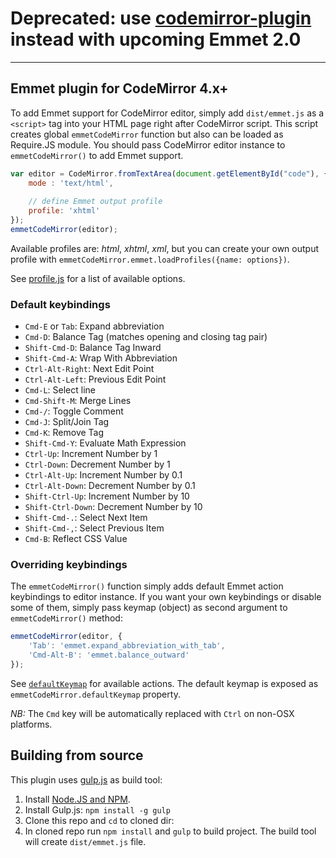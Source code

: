 # Deprecated: use [codemirror-plugin](https://github.com/emmetio/codemirror-plugin) instead with upcoming Emmet 2.0

---

## Emmet plugin for CodeMirror 4.x+

To add Emmet support for CodeMirror editor, simply add `dist/emmet.js` as a `<script>` tag into your HTML page right after CodeMirror script. This script creates global `emmetCodeMirror` function but also can be loaded as Require.JS module. You should pass CodeMirror editor instance to `emmetCodeMirror()` to add Emmet support.

```js
var editor = CodeMirror.fromTextArea(document.getElementById("code"), {
	mode : 'text/html',
	
	// define Emmet output profile
	profile: 'xhtml'
});
emmetCodeMirror(editor);
```

Available profiles are: _html_, _xhtml_, _xml_, but you can create your own output profile with 
`emmetCodeMirror.emmet.loadProfiles({name: options})`.

See [profile.js](https://github.com/emmetio/emmet/blob/master/lib/assets/profile.js#L30)
for a list of available options.

### Default keybindings
* `Cmd-E` or `Tab`: Expand abbreviation
* `Cmd-D`: Balance Tag (matches opening and closing tag pair)
* `Shift-Cmd-D`: Balance Tag Inward
* `Shift-Cmd-A`: Wrap With Abbreviation
* `Ctrl-Alt-Right`: Next Edit Point
* `Ctrl-Alt-Left`: Previous Edit Point
* `Cmd-L`: Select line
* `Cmd-Shift-M`: Merge Lines
* `Cmd-/`: Toggle Comment
* `Cmd-J`: Split/Join Tag
* `Cmd-K`: Remove Tag
* `Shift-Cmd-Y`: Evaluate Math Expression
* `Ctrl-Up`: Increment Number by 1
* `Ctrl-Down`: Decrement Number by 1
* `Ctrl-Alt-Up`: Increment Number by 0.1
* `Ctrl-Alt-Down`: Decrement Number by 0.1
* `Shift-Ctrl-Up`: Increment Number by 10
* `Shift-Ctrl-Down`: Decrement Number by 10
* `Shift-Cmd-.`: Select Next Item
* `Shift-Cmd-,`: Select Previous Item
* `Cmd-B`: Reflect CSS Value

### Overriding keybindings

The `emmetCodeMirror()` function simply adds default Emmet action keybindings to editor instance. If you want your own keybindings or disable some of them, simply pass keymap (object) as second argument to `emmetCodeMirror()` method:

```js
emmetCodeMirror(editor, {
    'Tab': 'emmet.expand_abbreviation_with_tab',
    'Cmd-Alt-B': 'emmet.balance_outward'
});
```

See [`defaultKeymap`](/plugin.js#L7) for available actions. The default keymap is exposed as `emmetCodeMirror.defaultKeymap` property.

*NB:* The `Cmd` key will be automatically replaced with `Ctrl` on non-OSX platforms.

## Building from source

This plugin uses [gulp.js](http://gulpjs.com) as build tool:

1. Install [Node.JS and NPM](http://nodejs.org).
2. Install Gulp.js: `npm install -g gulp`
3. Clone this repo and `cd` to cloned dir:
4. In cloned repo run `npm install` and `gulp` to build project. The build tool will create `dist/emmet.js` file.
